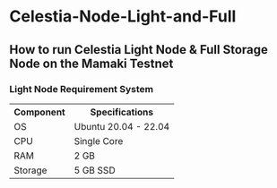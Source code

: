 # Celestia-Node-Light-and-Full

## How to run Celestia Light Node &amp; Full Storage Node on the Mamaki Testnet

### Light Node Requirement System
<table>
    <tr>
      <th>Component
      <th>Specifications
    </tr>
    <tr>
      <td>	OS
      <td> Ubuntu 20.04 - 22.04
    </tr>
     <tr>
      <td>CPU	
      <td> Single Core
    </tr>
    <tr>
      <td>RAM	
      <td> 2 GB
    </tr>
    <tr>
      <td>Storage
      <td> 5 GB SSD
    </tr>
